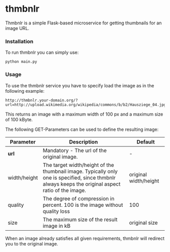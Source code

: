 thmbnlr
=======

Thmbnlr is a simple Flask-based microservice for getting thumbnails for an image URL.

### Installation
To run thmbnlr you can simply use:
```
python main.py
```


### Usage
To use the thmbnlr service you have to specify load the image as in the following example:
```
http://thmbnlr.your-domain.org/?url=http://upload.wikimedia.org/wikipedia/commons/b/b2/Hausziege_04.jpg&width=400&max_size=100
```

This returns an image with a maximum width of 100 px and a maximum size of 100 kByte.

The following GET-Parameters can be used to define the resulting image:

|  Parameter 	| Description  	|Default|
|---	|---	|--- |
| **url**  	| Mandatory - The url of the original image.   	|- |
| width/height  	| The target width/height of the thumbnail image.	Typically only one is specified, since thmbnlr always keeps the original aspect ratio of the image. | original width/height|
| quality  	| The degree of compression in percent. 100 is the image without quality loss	| 100|
| size  	| The maximum size of the result image in kB	| original size |

When an image already satisfies all given requirements, thmbnlr will redirect you to the original image.


